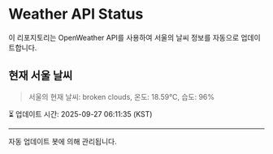 
# Weather API Status

이 리포지토리는 OpenWeather API를 사용하여 서울의 날씨 정보를 자동으로 업데이트합니다.

## 현재 서울 날씨
> 서울의 현재 날씨: broken clouds, 온도: 18.59°C, 습도: 96%

⏳ 업데이트 시간: 2025-09-27 06:11:35 (KST)

---
자동 업데이트 봇에 의해 관리됩니다.
